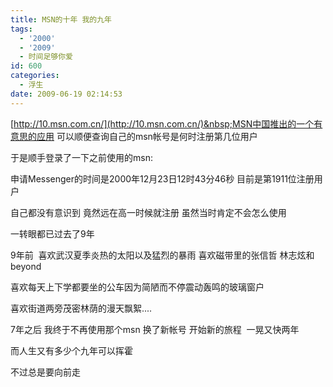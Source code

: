 ```yaml
---
title: MSN的十年 我的九年
tags:
  - '2000'
  - '2009'
  - 时间足够你爱
id: 600
categories:
  - 浮生
date: 2009-06-19 02:14:53
---
```


[http://10.msn.com.cn/](http://10.msn.com.cn/)&nbsp;MSN中国推出的一个有意思的应用 可以顺便查询自己的msn帐号是何时注册第几位用户

于是顺手登录了一下之前使用的msn:

申请Messenger的时间是2000年12月23日12时43分46秒 目前是第1911位注册用户

自己都没有意识到 竟然远在高一时候就注册 虽然当时肯定不会怎么使用

一转眼都已过去了9年 

9年前 &nbsp;喜欢武汉夏季炎热的太阳以及猛烈的暴雨 喜欢磁带里的张信哲 林志炫和beyond

喜欢每天上下学都要坐的公车因为简陋而不停震动轰鸣的玻璃窗户

喜欢街道两旁茂密林荫的漫天飘絮....

7年之后 我终于不再使用那个msn 换了新帐号 开始新的旅程 &nbsp;一晃又快两年

而人生又有多少个九年可以挥霍

不过总是要向前走